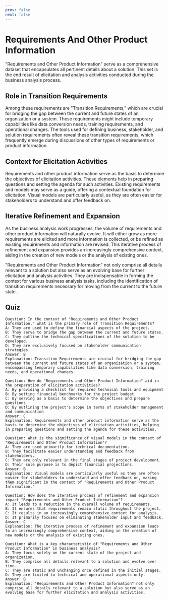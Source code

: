```yaml
---
prev: false
next: false
---
```


# Requirements And Other Product Information

"Requirements and Other Product Information" serve as a comprehensive dataset that encapsulates all pertinent details about a solution. This set is the end result of elicitation and analysis activities conducted during the business analysis process.

## Role in Transition Requirements

Among these requirements are "Transition Requirements," which are crucial for bridging the gap between the current and future states of an organization or a system. These requirements might include temporary capabilities like data conversion needs, training requirements, and operational changes. The tools used for defining business, stakeholder, and solution requirements often reveal these transition requirements, which frequently emerge during discussions of other types of requirements or product information.

## Context for Elicitation Activities

Requirements and other product information serve as the basis to determine the objectives of elicitation activities. These elements help in preparing questions and setting the agenda for such activities. Existing requirements and models may serve as a guide, offering a contextual foundation for elicitation. Visual models are particularly useful, as they are often easier for stakeholders to understand and offer feedback on.

## Iterative Refinement and Expansion

As the business analysis work progresses, the volume of requirements and other product information will naturally evolve. It will either grow as more requirements are elicited and more information is collected, or be refined as existing requirements and information are revised. This iterative process of refinement and expansion provides an increasingly comprehensive context, aiding in the creation of new models or the analysis of existing ones.

"Requirements and Other Product Information" not only comprise all details relevant to a solution but also serve as an evolving base for further elicitation and analysis activities. They are indispensable in forming the context for various business analysis tasks, including the identification of transition requirements necessary for moving from the current to the future state.

## Quiz

```quiz
Question: In the context of "Requirements and Other Product Information," what is the primary role of Transition Requirements?
A: They are used to define the financial aspects of the project.
B: They serve to bridge the gap between the current and future states.
C: They outline the technical specifications of the solution to be developed.
D: They are exclusively focused on stakeholder communication strategies.
Answer: B
Explanation: Transition Requirements are crucial for bridging the gap between the current and future states of an organization or a system, encompassing temporary capabilities like data conversion, training needs, and operational changes.

Question: How do "Requirements and Other Product Information" aid in the preparation of elicitation activities?
A: By providing a checklist for required technical tools and equipment
B: By setting financial benchmarks for the project budget
C: By serving as a basis to determine the objectives and prepare questions
D: By outlining the project's scope in terms of stakeholder management and communication
Answer: C
Explanation: Requirements and other product information serve as the basis to determine the objectives of elicitation activities, helping in preparing questions and setting the agenda for these activities.

Question: What is the significance of visual models in the context of "Requirements and Other Product Information"?
A: They are used primarily for technical documentation.
B: They facilitate easier understanding and feedback from stakeholders.
C: They are only relevant in the final stages of project development.
D: Their sole purpose is to depict financial projections.
Answer: B
Explanation: Visual models are particularly useful as they are often easier for stakeholders to understand and offer feedback on, making them significant in the context of "Requirements and Other Product Information."

Question: How does the iterative process of refinement and expansion impact "Requirements and Other Product Information"?
A: It leads to a reduction in the overall volume of requirements.
B: It ensures that requirements remain static throughout the project.
C: It results in an increasingly comprehensive context for analysis.
D: It primarily focuses on eliminating stakeholder input and feedback.
Answer: C
Explanation: The iterative process of refinement and expansion leads to an increasingly comprehensive context, aiding in the creation of new models or the analysis of existing ones.

Question: What is a key characteristic of "Requirements and Other Product Information" in business analysis?
A: They focus solely on the current state of the project and organization.
B: They comprise all details relevant to a solution and evolve over time.
C: They are static and unchanging once defined in the initial stages.
D: They are limited to technical and operational aspects only.
Answer: B
Explanation: "Requirements and Other Product Information" not only comprise all details relevant to a solution but also serve as an evolving base for further elicitation and analysis activities.
```

